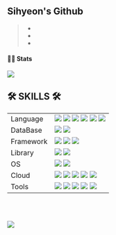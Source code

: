 ## Sihyeon's Github
> -
> -
> -
> 


#### 👩‍💻 Stats

<img src="http://mazassumnida.wtf/api/v2/generate_badge?boj=sleeee"/><br>

  
## 🛠 SKILLS 🛠

<p> 
  
  |||
  |---|---|
  |Language|<img src="https://img.shields.io/badge/Java-007396?style=for-the-badge&logo=openjdk&logoColor=white"> <img src="https://img.shields.io/badge/JavaScript-FCC624?style=for-the-badge&logo=javascript&logoColor=white"> <img src="https://img.shields.io/badge/Python3-3776AB?style=for-the-badge&logo=python&logoColor=white"> <img src="https://img.shields.io/badge/C-A8B9CC?style=for-the-badge&logo=c&logoColor=white"> <img src="https://img.shields.io/badge/HTML5-E34F26?style=for-the-badge&logo=html5&logoColor=white"> <img src="https://img.shields.io/badge/CSS-1572B6?style=for-the-badge&logo=css3&logoColor=white">|
  |DataBase|<img src="https://img.shields.io/badge/MySQL-4479A1?style=for-the-badge&logo=mysql&logoColor=white"> <img src="https://img.shields.io/badge/Oracle-F80000?style=for-the-badge&logo=oracle&logoColor=white">|
  |Framework| <img src="https://img.shields.io/badge/Spring-6DB33F?style=for-the-badge&logo=spring&logoColor=white"> <img src="https://img.shields.io/badge/Spring Boot-6DB33F?style=for-the-badge&logo=springboot&logoColor=white"> <img src="https://img.shields.io/badge/BootStrap-7952B3?style=for-the-badge&logo=bootstrap&logoColor=white">|
  |Library| <img src="https://img.shields.io/badge/Axios-5A29E4?style=for-the-badge&logo=axios&logoColor=white"> <img src="https://img.shields.io/badge/Spring Data JPA-59666C?style=for-the-badge&logo=hibernate&logoColor=white">|
  |OS|<img src="https://img.shields.io/badge/Linux-FCC624?style=for-the-badge&logo=linux&logoColor=white"> <img src="https://img.shields.io/badge/Ubuntu-E95420?style=for-the-badge&logo=ubuntu&logoColor=white">|
  |Cloud|<img src="https://img.shields.io/badge/Docker-2496ED?style=for-the-badge&logo=docker&logoColor=white"> <img src="https://img.shields.io/badge/AWS-232F3E?style=for-the-badge&logo=amazonaws&logoColor=white"> <img src="https://img.shields.io/badge/AWS RDS-527FFF?style=for-the-badge&logo=amazonrds&logoColor=white"> <img src="https://img.shields.io/badge/AWS EC2-FF9900?style=for-the-badge&logo=amazonec2&logoColor=white"> <img src="https://img.shields.io/badge/Jenkins-D24939?style=for-the-badge&logo=jenkins&logoColor=white">|
  |Tools|<img src="https://img.shields.io/badge/Eclipse IDE-2C2255?style=for-the-badge&logo=eclipseide&logoColor=white"> <img src="https://img.shields.io/badge/IntelliJ IDE-000000?style=for-the-badge&logo=intellijidea&logoColor=white"> <img src="https://img.shields.io/badge/Visual Studio Code-007ACC?style=for-the-badge&logo=visualstudiocode&logoColor=white"> <img src="https://img.shields.io/badge/git-F05032?style=for-the-badge&logo=git&logoColor=white"> <img src="https://img.shields.io/badge/sourcetree-0052CC?style=for-the-badge&logo=sourcetree&logoColor=white">|

  <br><br>  
</p>
  


<a href="https://hits.seeyoufarm.com"><img src="https://hits.seeyoufarm.com/api/count/incr/badge.svg?url=https%3A%2F%2Fgithub.com%2Fsleeee-dev%2Fhit-counter&count_bg=%23913DC8&title_bg=%23CCCCCC&icon=&icon_color=%23E7E7E7&title=%F0%9F%8C%B1+hits+&edge_flat=false"/></a><br>



<!--



  
<hr>

## 💡 STUDY 💡
<p>
  <a href="https://github.com/sleeee-dev/codingtest.git">👩‍💻Codingtest practice</a><br>
  <a href="https://github.com/sleeee-dev/java-std.git">👩‍💻Java study</a><br>
<br><br>
</p>

## 🗂 PROJECT 🗂

👨🏻‍🤝‍👨🏻 **Team Project**
<details>
  <summary><b>온라인 재능 기부 인강 사이트 [Momolearn]</b></summary>
  💻 코로나19 이후 비대면 교육으로 인해 발생한 교육의 격차를 줄이고, 나아가 교육의 평등을 추구하기 위한 재능 기부 중심 온라인 강의 플랫폼입니다.<br>
  <a href="https://github.com/sleeee-dev/momolearn-pj.git">💻모모런 Repository</a><br>
  
</details>
  
  
  <br><br><br><br>
















미사용


## 🔍 PROFILE

#### 🏫 Education
  - [2022.10 ~ 2023.04] **중앙HTA 교육 수료**
  - [2014.08] **강릉원주대학교 전자공학과 학사 졸업**
  
#### 📜 Certification
  - [2020.08] **방송통신기사**


  <a href="https://oxidized-comfort-305.notion.site/TIL-b95a68813b6c4ba395ac33a7ce09b276">📚TIL</a><br>

 <a href=""><img src="https://img.shields.io/badge/Portfolio-E8D9FF?style=for-the-badge&logo=notion&logoColor=black" /></a><br>
  <a href="mailto:sihyeon.leeee@gmail.com"><img src="https://img.shields.io/badge/sihyeon.leeee@gmail.com-FAE0D4?style=for-the-badge&logo=gmail&logoColor=black" /></a>



## 🛠 SKILLS 🛠

<p> 
  
  |||
  |---|---|
  |Backend|<img src="https://img.shields.io/badge/Java-007396?style=for-the-badge&logo=openjdk&logoColor=white"> <img src="https://img.shields.io/badge/Spring-6DB33F?style=for-the-badge&logo=spring&logoColor=white"> <img src="https://img.shields.io/badge/Spring Boot-6DB33F?style=for-the-badge&logo=springboot&logoColor=white"> <img src="https://img.shields.io/badge/MySQL-4479A1?style=for-the-badge&logo=mysql&logoColor=white"> <img src="https://img.shields.io/badge/JPA-59666C?style=for-the-badge&logo=hibernate&logoColor=white">|
  |Frontend|<img src="https://img.shields.io/badge/JavaScript-FCC624?style=for-the-badge&logo=javascript&logoColor=white"> <img src="https://img.shields.io/badge/Axios-5A29E4?style=for-the-badge&logo=axios&logoColor=white"> <img src="https://img.shields.io/badge/HTML5-E34F26?style=for-the-badge&logo=html5&logoColor=white"> <img src="https://img.shields.io/badge/CSS-1572B6?style=for-the-badge&logo=css3&logoColor=white"> <img src="https://img.shields.io/badge/BootStrap-7952B3?style=for-the-badge&logo=bootstrap&logoColor=white">|
  |DevOps|<img src="https://img.shields.io/badge/Linux-FCC624?style=for-the-badge&logo=linux&logoColor=white"> <img src="https://img.shields.io/badge/Docker-2496ED?style=for-the-badge&logo=docker&logoColor=white"> <img src="https://img.shields.io/badge/AWS-232F3E?style=for-the-badge&logo=amazonaws&logoColor=white">|
  |Learning|<img src="https://img.shields.io/badge/Python-3776AB?style=for-the-badge&logo=python&logoColor=white">|
  |Tools|<img src="https://img.shields.io/badge/Eclipse IDE-2C2255?style=for-the-badge&logo=eclipseide&logoColor=white"> <img src="https://img.shields.io/badge/IntelliJ IDE-000000?style=for-the-badge&logo=intellijidea&logoColor=white"> <img src="https://img.shields.io/badge/Visual Studio Code-007ACC?style=for-the-badge&logo=visualstudiocode&logoColor=white"> <img src="https://img.shields.io/badge/git-F05032?style=for-the-badge&logo=git&logoColor=white"> <img src="https://img.shields.io/badge/sourcetree-0052CC?style=for-the-badge&logo=sourcetree&logoColor=white">|

  <br><br>  
</p>


### 📓 Studying..
<p>
  <img src="https://img.shields.io/badge/Python-3776AB?style=for-the-badge&logo=python&logoColor=white">
  <img src="https://img.shields.io/badge/Linux-FCC624?style=for-the-badge&logo=linux&logoColor=white">
  <img src="https://img.shields.io/badge/Docker-2496ED?style=for-the-badge&logo=docker&logoColor=white">
  <img src="https://img.shields.io/badge/AWS-232F3E?style=for-the-badge&logo=amazonaws&logoColor=white">
</p>    

  ### 🎈 Interested in..
<p>
  <img src="https://img.shields.io/badge/Spring Security-6DB33F?style=for-the-badge&logo=springsecurity&logoColor=white">
  <img src="https://img.shields.io/badge/Node.js-339933?style=for-the-badge&logo=node.js&logoColor=white">
  <br><br><br><br>
  </p>



![header](https://capsule-render.vercel.app/api?type=waving&color=auto&height=250&section=header&text=sihyeon's%20Github&fontSize=70&animation=twinkling)

  <img src="http://mazassumnida.wtf/api/mini/generate_badge?boj=sleeee"/>

  <a href="https://github.com/SIHYEONee/python-for-coding-test.git">이코테 </a><br>


<img src="https://img.shields.io/badge/Oracle DB-F80000?style=flat-square&logo=oracle&logoColor=white">
<img src="https://img.shields.io/badge/Git-F05032?style=flat-square&logo=git&logoColor=white">
<img src="https://img.shields.io/badge/Gradle-02303A?style=flat&logo=gradle&logoColor=white">

<div align=center>
</div>


## 💡 ALGORITHM STUDY 💡
<p>


### 📚 Repo
  <a href="https://github.com/sleeee-dev/codingtest.git">Baekjoon & Programmers </a><br>
<br><br><br><br>
</p>


  <a href=""><img src="https://img.shields.io/badge/devlog-E4F7BA?style=for-the-badge&logo=tistory&logoColor=black" /></a><br>

  <a href="https://oxidized-comfort-305.notion.site/TIL-b95a68813b6c4ba395ac33a7ce09b276"><img src="https://img.shields.io/badge/TIL-FAECC5?style=for-the-badge&logo=notion&logoColor=black" /></a><br>
-->

<!--
**sleeee-dev/sleeee-dev** is a ✨ _special_ ✨ repository because its `README.md` (this file) appears on your GitHub profile.

Here are some ideas to get you started:

- 🔭 I’m currently working on ...
- 🌱 I’m currently learning ...
- 👯 I’m looking to collaborate on ...
- 🤔 I’m looking for help with ...
- 💬 Ask me about ...
- 📫 How to reach me: ...
- 😄 Pronouns: ...
- ⚡ Fun fact: ...
-->
